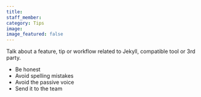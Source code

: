 ```yaml
---
title:
staff_member:
category: Tips
image:
image_featured: false
---
```


Talk about a feature, tip or workflow related to Jekyll, compatible tool or 
3rd party.


- Be honest
- Avoid spelling mistakes
- Avoid the passive voice
- Send it to the team
